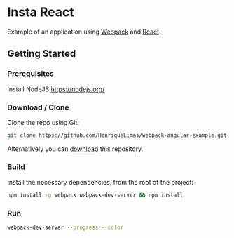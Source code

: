 # Insta React

Example of an application using [Webpack](http://webpack.github.io/) and [React](https://facebook.github.io/react/)

## Getting Started

### Prerequisites
Install NodeJS https://nodejs.org/

### Download / Clone

Clone the repo using Git:

```bash
git clone https://github.com/HenriqueLimas/webpack-angular-example.git
```

Alternatively you can [download](https://github.com/HenriqueLimas/insta-react/archive/master.zip)
this repository.

### Build

Install the necessary dependencies, from the root of the project:
```bash
npm install -g webpack webpack-dev-server && npm install
```

### Run
```bash
webpack-dev-server --progress --color
```
